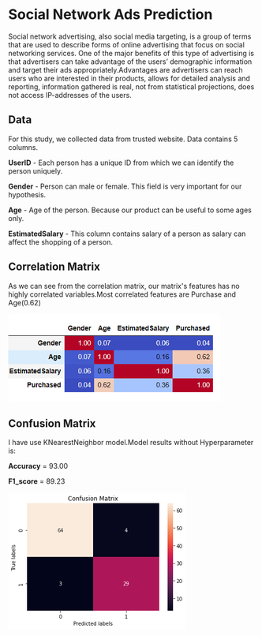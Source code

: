 # Social Network Ads Prediction
Social network advertising, also social media targeting, is a group of terms that are used to describe forms of online advertising that focus on social networking services. One of the major benefits of this type of advertising is that advertisers can take advantage of the users’ demographic information and target their ads appropriately.Advantages are advertisers can reach users who are interested in their products, allows for detailed analysis and reporting, information gathered is real, not from statistical projections, does not access IP-addresses of the users.


## Data
For this study, we collected data from trusted website.
Data contains 5 columns.

__UserID__ - Each person has a unique ID from which we can identify the person uniquely.

__Gender__ - Person can male or female. This field is very important for our hypothesis.

__Age__ - Age of the person. Because our product can be useful to some ages only.

__EstimatedSalary__ - This column contains salary of a person as salary can affect the shopping of a person.

## Correlation Matrix

As we can see from the correlation matrix, our matrix's features has no highly correlated variables.Most correlated features are Purchase and Age(0.62)


![](https://github.com/KhazarHaydarli/Social-Network-Ads-Prediction/blob/main/figures/Correlation%20Matrix.png)

## Confusion Matrix

I have use KNearestNeighbor model.Model results without Hyperparameter is:

__Accuracy__ = 93.00

__F1_score__ = 89.23

![](https://github.com/KhazarHaydarli/Social-Network-Ads-Prediction/blob/main/figures/Confusion%20Matrix.png)
